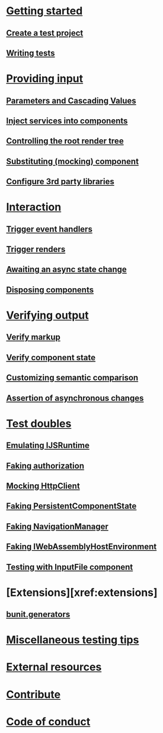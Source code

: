 # [Getting started](xref:getting-started)
## [Create a test project](xref:create-test-project)
## [Writing tests](xref:writing-tests)

# [Providing input](xref:providing-input)
## [Parameters and Cascading Values](xref:passing-parameters-to-components)
## [Inject services into components](xref:inject-services)
## [Controlling the root render tree](xref:root-render-tree)
## [Substituting (mocking) component](xref:substituting-components)
## [Configure 3rd party libraries](xref:configure-3rd-party-libs)

# [Interaction](xref:interaction)
## [Trigger event handlers](xref:trigger-event-handlers)
## [Trigger renders](xref:trigger-renders)
## [Awaiting an async state change](xref:awaiting-async-state)
## [Disposing components](xref:dispose-components)

# [Verifying output](xref:verification)
## [Verify markup](xref:verify-markup)
## [Verify component state](xref:verify-component-state)
## [Customizing semantic comparison](xref:semantic-html-comparison)
## [Assertion of asynchronous changes](xref:async-assertion)

# [Test doubles](xref:test-doubles)
## [Emulating IJSRuntime](xref:emulating-ijsruntime)
## [Faking authorization](xref:faking-auth)
## [Mocking HttpClient](xref:mocking-httpclient)
## [Faking PersistentComponentState](xref:faking-persistentcomponentstate)
## [Faking NavigationManager](xref:fake-navigation-manager)
## [Faking IWebAssemblyHostEnvironment](xref:fake-webassemblyhostenvironment)
## [Testing with InputFile component](xref:input-file)

# [Extensions][xref:extensions]
## [bunit.generators](xref:bunit-generators)

# [Miscellaneous testing tips](xref:misc-test-tips)
# [External resources](xref:external-resources)
# [Contribute](xref:contribute)
# [Code of conduct](xref:code-of-conduct)

